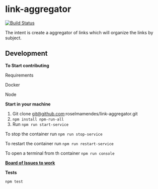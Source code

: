# link-aggregator
[![Build Status](https://travis-ci.org/roselmamendes/link-aggregator.svg?branch=master)](https://travis-ci.org/roselmamendes/link-aggregator)

The intent is create a aggregator of links which will organize the links by subject.

## Development

**To Start contributing**

Requirements

Docker

Node

**Start in your machine**

1. Git clone git@github.com:roselmamendes/link-aggregator.git
2. ```npm install npm-run-all```
2. Run ```npm run start-service```

To stop the container run ```npm run stop-service```

To restart the container run ```npm run restart-service```

To open a terminal from th container ```npm run console```

**[Board of Issues to work](https://github.com/roselmamendes/link-aggregator/projects/1)**

**Tests**

```npm test```

